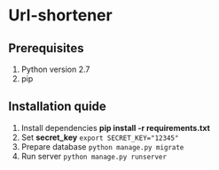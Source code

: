 # Url-shortener

## Prerequisites
1. Python version 2.7
2. pip

## Installation quide
1. Install dependencies **pip install -r requirements.txt**
2. Set **secret_key** `export SECRET_KEY="12345"`
3. Prepare database `python manage.py migrate`
4. Run server `python manage.py runserver`
